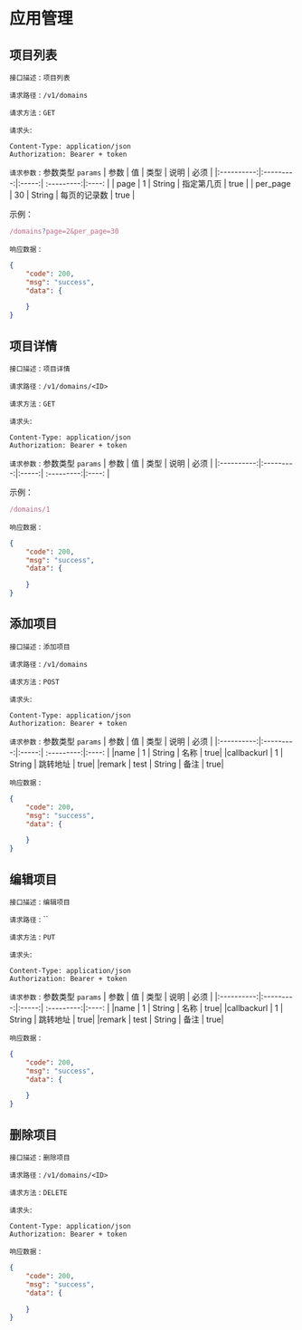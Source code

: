 # 应用管理

## 项目列表


`接口描述` : `项目列表`

`请求路径` :  `/v1/domains`

`请求方法` :  `GET`

`请求头`: 
```
Content-Type: application/json
Authorization: Bearer + token 
```

`请求参数` : 参数类型 `params`
| 参数        | 值           | 类型  | 说明 | 必须 | 
|:----------:|:---------:|:-----:|  :---------:|:----: |
| page   | 1      | String | 指定第几页 |  true |
| per_page   | 30      | String | 每页的记录数 |  true |


示例：
```js
/domains?page=2&per_page=30
```

`响应数据` : 
```json
{
    "code": 200,
    "msg": "success",
    "data": {

    }
}
```
## 项目详情


`接口描述` : `项目详情`

`请求路径` :  `/v1/domains/<ID>`

`请求方法` :  `GET`

`请求头`: 
```
Content-Type: application/json
Authorization: Bearer + token 
```

`请求参数` : 参数类型 `params`
| 参数        | 值           | 类型  | 说明 | 必须 | 
|:----------:|:---------:|:-----:|  :---------:|:----: |



示例：
```js
/domains/1
```

`响应数据` : 
```json
{
    "code": 200,
    "msg": "success",
    "data": {

    }
}
```
## 添加项目


`接口描述` : `添加项目`

`请求路径` :  `/v1/domains`

`请求方法` :  `POST`

`请求头`: 
```
Content-Type: application/json
Authorization: Bearer + token 
```

`请求参数` : 参数类型 `params`
| 参数        | 值           | 类型  | 说明 | 必须 | 
|:----------:|:---------:|:-----:|  :---------:|:----: |
|name | 1 | String | 名称 | true|
|callbackurl | 1 | String | 跳转地址 | true|
|remark | test | String | 备注 | true|


`响应数据` : 
```json
{
    "code": 200,
    "msg": "success",
    "data": {

    }
}
```
## 编辑项目


`接口描述` : `编辑项目`

`请求路径` :  ``

`请求方法` :  `PUT`

`请求头`: 
```
Content-Type: application/json
Authorization: Bearer + token 
```

`请求参数` : 参数类型 `params`
| 参数        | 值           | 类型  | 说明 | 必须 | 
|:----------:|:---------:|:-----:|  :---------:|:----: |
|name | 1 | String | 名称 | true|
|callbackurl | 1 | String | 跳转地址 | true|
|remark | test | String | 备注 | true|


`响应数据` : 
```json
{
    "code": 200,
    "msg": "success",
    "data": {

    }
}
```
## 删除项目


`接口描述` : `删除项目`


`请求路径` :  `/v1/domains/<ID>`

`请求方法` :  `DELETE`

`请求头`: 
```
Content-Type: application/json
Authorization: Bearer + token 
```

`响应数据` : 
```json
{
    "code": 200,
    "msg": "success",
    "data": {

    }
}
```